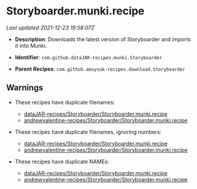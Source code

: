 # Storyboarder.munki.recipe

_Last updated 2021-12-23 19:58:07Z_

- **Description**: Downloads the latest version of Storyboarder and imports it into Munki.

- **Identifier**: `com.github.dataJAR-recipes.munki.Storyboarder`

- **Parent Recipes**: `com.github.amsysuk-recipes.download.Storyboarder`

## Warnings

- These recipes have duplicate filenames:
    - [dataJAR-recipes/Storyboarder/Storyboarder.munki.recipe](/autopkg-dupe-tracker/dataJAR-recipes/Storyboarder/Storyboarder.munki.recipe)
    - [andrewvalentine-recipes/Storyboarder/Storyboarder.munki.recipe](/autopkg-dupe-tracker/andrewvalentine-recipes/Storyboarder/Storyboarder.munki.recipe)

- These recipes have duplicate filenames, ignoring numbers:
    - [dataJAR-recipes/Storyboarder/Storyboarder.munki.recipe](/autopkg-dupe-tracker/dataJAR-recipes/Storyboarder/Storyboarder.munki.recipe)
    - [andrewvalentine-recipes/Storyboarder/Storyboarder.munki.recipe](/autopkg-dupe-tracker/andrewvalentine-recipes/Storyboarder/Storyboarder.munki.recipe)

- These recipes have duplicate NAMEs:
    - [dataJAR-recipes/Storyboarder/Storyboarder.munki.recipe](/autopkg-dupe-tracker/dataJAR-recipes/Storyboarder/Storyboarder.munki.recipe)
    - [andrewvalentine-recipes/Storyboarder/Storyboarder.munki.recipe](/autopkg-dupe-tracker/andrewvalentine-recipes/Storyboarder/Storyboarder.munki.recipe)